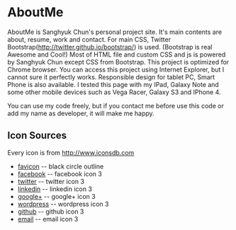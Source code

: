 AboutMe
=======
AboutMe is Sanghyuk Chun's personal project site. It's main contents are about, resume, work and contact.
For main CSS, Twitter Bootstrap(http://twitter.github.io/bootstrap/) is used. (Bootstrap is real Awesome and Cool!)
Most of HTML file and custom CSS and js is powered by Sanghyuk Chun except CSS from Bootstrap.
This project is optimized for Chrome browser. You can access this project using Internet Explorer, but I cannot sure it perfectly works.
Responsible design for tablet PC, Smart Phone is also available. I tested this page with my IPad, Galaxy Note and some other mobile devices such as Vega Racer, Galaxy S3 and IPhone 4.

You can use my code freely, but if you contact me before use this code or add my name as developer, it will make me happy.

Icon Sources
-------
Every icon is from http://www.iconsdb.com
* [favicon](http://www.iconsdb.com/black-icons/circle-outline-icon.html) -- black circle outline
* [facebook](http://www.iconsdb.com/black-icons/facebook-3-icon.html) -- facebook icon 3
* [twitter](http://www.iconsdb.com/black-icons/twitter-3-icon.html) -- twitter icon 3 
* [linkedin](http://www.iconsdb.com/black-icons/linkedin-3-icon.html) -- linkedin icon 3
* [google+](http://www.iconsdb.com/black-icons/google-plus-3-icon.html) -- google+ icon 3
* [wordpress](http://www.iconsdb.com/black-icons/wordpress-3-icon.html) -- wordpress icon 3
* [github](http://www.iconsdb.com/black-icons/github-8-icon.html) -- github icon 3
* [email](http://www.iconsdb.com/black-icons/email-10-icon.html) -- email icon 3
